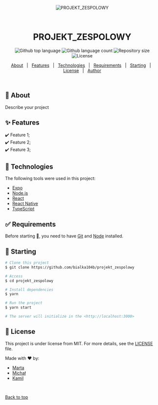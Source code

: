 <div align="center" id="top"> 
  <img src="./.github/app.gif" alt="PROJEKT_ZESPOLOWY" />

  &#xa0;

  <!-- <a href="https://projekt_zespolowy.netlify.app">Demo</a> -->
</div>

<h1 align="center">PROJEKT_ZESPOLOWY</h1>

<p align="center">
  <img alt="Github top language" src="https://img.shields.io/github/languages/top/bialka104b/projekt_zespolowy?color=56BEB8">

  <img alt="Github language count" src="https://img.shields.io/github/languages/count/bialka104b/projekt_zespolowy?color=56BEB8">

  <img alt="Repository size" src="https://img.shields.io/github/repo-size/bialka104b/projekt_zespolowy?color=56BEB8">

  <img alt="License" src="https://img.shields.io/github/license/bialka104b/projekt_zespolowy?color=56BEB8">

  <!-- <img alt="Github issues" src="https://img.shields.io/github/issues/bialka104b/projekt_zespolowy?color=56BEB8" /> -->

  <!-- <img alt="Github forks" src="https://img.shields.io/github/forks/bialka104b/projekt_zespolowy?color=56BEB8" /> -->

  <!-- <img alt="Github stars" src="https://img.shields.io/github/stars/bialka104b/projekt_zespolowy?color=56BEB8" /> -->
</p>

<!-- Status -->

<!-- <h4 align="center"> 
	🚧  PROJEKT_ZESPOLOWY 🚀 Under construction...  🚧
</h4> 

<hr> -->

<p align="center">
  <a href="#dart-about">About</a> &#xa0; | &#xa0; 
  <a href="#sparkles-features">Features</a> &#xa0; | &#xa0;
  <a href="#rocket-technologies">Technologies</a> &#xa0; | &#xa0;
  <a href="#white_check_mark-requirements">Requirements</a> &#xa0; | &#xa0;
  <a href="#checkered_flag-starting">Starting</a> &#xa0; | &#xa0;
  <a href="#memo-license">License</a> &#xa0; | &#xa0;
  <a href="https://github.com/bialka104b" target="_blank">Author</a>
</p>

<br>

## :dart: About ##

Describe your project

## :sparkles: Features ##

:heavy_check_mark: Feature 1;\
:heavy_check_mark: Feature 2;\
:heavy_check_mark: Feature 3;

## :rocket: Technologies ##

The following tools were used in this project:

- [Expo](https://expo.io/)
- [Node.js](https://nodejs.org/en/)
- [React](https://pt-br.reactjs.org/)
- [React Native](https://reactnative.dev/)
- [TypeScript](https://www.typescriptlang.org/)

## :white_check_mark: Requirements ##

Before starting :checkered_flag:, you need to have [Git](https://git-scm.com) and [Node](https://nodejs.org/en/) installed.

## :checkered_flag: Starting ##

```bash
# Clone this project
$ git clone https://github.com/bialka104b/projekt_zespolowy

# Access
$ cd projekt_zespolowy

# Install dependencies
$ yarn

# Run the project
$ yarn start

# The server will initialize in the <http://localhost:3000>
```

## :memo: License ##

This project is under license from MIT. For more details, see the [LICENSE](LICENSE.md) file.


Made with :heart: by:
- <a href="https://github.com/bialka104b" target="_blank">Marta</a>
- <a href="https://github.com/Drozdzik2137" target="_blank">Michał</a>
- <a href="https://github.com/Kamil1817" target="_blank">Kamil</a>

&#xa0;

<a href="#top">Back to top</a>
